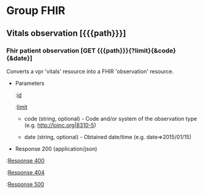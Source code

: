 # Group FHIR

## Vitals observation [{{{path}}}]

### Fhir patient observation [GET {{{path}}}{?limit}{&code}{&date}]

Converts a vpr 'vitals' resource into a FHIR 'observation' resource.

+ Parameters

    :[id]({{{common}}}/parameters/fhir.id.md)

    :[limit]({{{common}}}/parameters/limit.md)

    + code (string, optional) - Code and/or system of the observation type (e.g. http://loinc.org|8310-5)

    + date (string, optional) - Obtained date/time (e.g. date=>2015/01/15)


+ Response 200 (application/json)

:[Response 400]({{{common}}}/responses/400.md)

:[Response 404]({{{common}}}/responses/404.md)

:[Response 500]({{{common}}}/responses/500.md)

